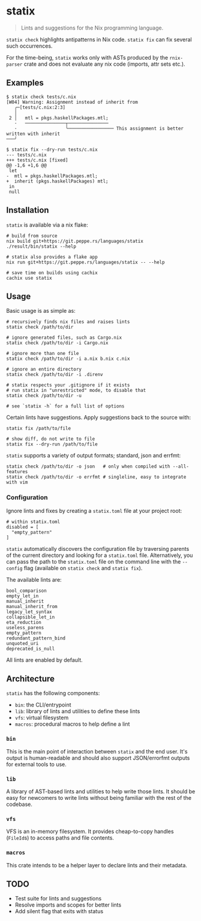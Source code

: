 # statix

> Lints and suggestions for the Nix programming language.

`statix check` highlights antipatterns in Nix code. `statix
fix` can fix several such occurrences.

For the time-being, `statix` works only with ASTs
produced by the `rnix-parser` crate and does not evaluate
any nix code (imports, attr sets etc.). 

## Examples

```shell
$ statix check tests/c.nix
[W04] Warning: Assignment instead of inherit from
   ╭─[tests/c.nix:2:3]
   │
 2 │   mtl = pkgs.haskellPackages.mtl;
   ·   ───────────────┬───────────────
   ·                  ╰───────────────── This assignment is better written with inherit
───╯

$ statix fix --dry-run tests/c.nix
--- tests/c.nix
+++ tests/c.nix [fixed]
@@ -1,6 +1,6 @@
 let
-  mtl = pkgs.haskellPackages.mtl;
+  inherit (pkgs.haskellPackages) mtl;
 in
 null
```

## Installation

`statix` is available via a nix flake:

```shell
# build from source
nix build git+https://git.peppe.rs/languages/statix
./result/bin/statix --help

# statix also provides a flake app
nix run git+https://git.peppe.rs/languages/statix -- --help

# save time on builds using cachix
cachix use statix
```

## Usage

Basic usage is as simple as:

```shell
# recursively finds nix files and raises lints
statix check /path/to/dir

# ignore generated files, such as Cargo.nix
statix check /path/to/dir -i Cargo.nix

# ignore more than one file
statix check /path/to/dir -i a.nix b.nix c.nix

# ignore an entire directory
statix check /path/to/dir -i .direnv

# statix respects your .gitignore if it exists
# run statix in "unrestricted" mode, to disable that
statix check /path/to/dir -u

# see `statix -h` for a full list of options
```

Certain lints have suggestions. Apply suggestions back to
the source with:

```shell
statix fix /path/to/file

# show diff, do not write to file
statix fix --dry-run /path/to/file
```

`statix` supports a variety of output formats; standard,
json and errfmt:

```shell
statix check /path/to/dir -o json   # only when compiled with --all-features
statix check /path/to/dir -o errfmt # singleline, easy to integrate with vim
```

### Configuration

Ignore lints and fixes by creating a `statix.toml` file at
your project root:

```
# within statix.toml
disabled = [
  "empty_pattern"
]
```

`statix` automatically discovers the configuration file by
traversing parents of the current directory and looking for
a `statix.toml` file. Alternatively, you can pass the path
to the `statix.toml` file on the command line with the
`--config` flag (available on `statix check` and `statix
fix`).

The available lints are:

```
bool_comparison
empty_let_in
manual_inherit
manual_inherit_from
legacy_let_syntax
collapsible_let_in
eta_reduction
useless_parens
empty_pattern
redundant_pattern_bind
unquoted_uri
deprecated_is_null
```

All lints are enabled by default.

## Architecture

`statix` has the following components:

- `bin`: the CLI/entrypoint
- `lib`: library of lints and utilities to define these
  lints
- `vfs`: virtual filesystem
- `macros`: procedural macros to help define a lint

### `bin`

This is the main point of interaction between `statix`
and the end user. It's output is human-readable and should
also support JSON/errorfmt outputs for external tools to
use.

### `lib`

A library of AST-based lints and utilities to help write
those lints. It should be easy for newcomers to write lints
without being familiar with the rest of the codebase.

### `vfs`

VFS is an in-memory filesystem. It provides cheap-to-copy
handles (`FileId`s) to access paths and file contents.

### `macros`

This crate intends to be a helper layer to declare lints and
their metadata.

## TODO

- Test suite for lints and suggestions
- Resolve imports and scopes for better lints
- Add silent flag that exits with status
